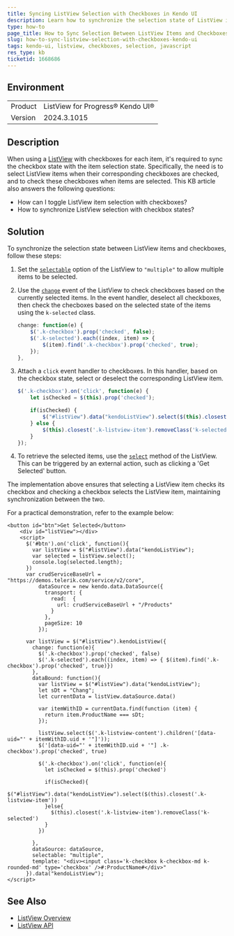 ```yaml
---
title: Syncing ListView Selection with Checkboxes in Kendo UI
description: Learn how to synchronize the selection state of ListView items and checkboxes in Kendo UI, allowing seamless interaction between the two.
type: how-to
page_title: How to Sync Selection Between ListView Items and Checkboxes in Kendo UI
slug: how-to-sync-listview-selection-with-checkboxes-kendo-ui
tags: kendo-ui, listview, checkboxes, selection, javascript
res_type: kb
ticketid: 1668686
---
```


## Environment

<table>
<tbody>
<tr>
<td>Product</td>
<td>ListView for Progress® Kendo UI®</td>
</tr>
<tr>
<td>Version</td>
<td>2024.3.1015</td>
</tr>
</tbody>
</table>

## Description

When using a [ListView](https://docs.telerik.com/kendo-ui/api/javascript/ui/listview) with checkboxes for each item, it's required to sync the checkbox state with the item selection state. Specifically, the need is to select ListView items when their corresponding checkboxes are checked, and to check these checkboxes when items are selected. This KB article also answers the following questions:
- How can I toggle ListView item selection with checkboxes?
- How to synchronize ListView selection with checkbox states?

## Solution

To synchronize the selection state between ListView items and checkboxes, follow these steps:

1. Set the [`selectable`](https://docs.telerik.com/kendo-ui/api/javascript/ui/listview/configuration/selectable) option of the ListView to `"multiple"` to allow multiple items to be selected.

2. Use the [`change`](https://docs.telerik.com/kendo-ui/api/javascript/ui/listview/events/change) event of the ListView to check checkboxes based on the currently selected items. In the event handler, deselect all checkboxes, then check the checboxes based on the selected state of the items using the `k-selected` class.

    ```javascript
    change: function(e) {
        $('.k-checkbox').prop('checked', false);
        $('.k-selected').each((index, item) => { 
            $(item).find('.k-checkbox').prop('checked', true);
        });
    },
    ```

3. Attach a `click` event handler to checkboxes. In this handler, based on the checkbox state, select or deselect the corresponding ListView item.

    ```javascript
    $('.k-checkbox').on('click', function(e) {         
        let isChecked = $(this).prop('checked');

        if(isChecked) {
            $("#listView").data("kendoListView").select($(this).closest('.k-listview-item'));
        } else {
            $(this).closest('.k-listview-item').removeClass('k-selected');
        }
    });
    ```

4. To retrieve the selected items, use the [`select`](https://docs.telerik.com/kendo-ui/api/javascript/ui/listview/methods/select) method of the ListView. This can be triggered by an external action, such as clicking a 'Get Selected' button.

The implementation above ensures that selecting a ListView item checks its checkbox and checking a checkbox selects the ListView item, maintaining synchronization between the two.

For a practical demonstration, refer to the example below: 

```dojo
<button id="btn">Get Selected</button>
    <div id="listView"></div>
    <script>
      $('#btn').on('click', function(){
        var listView = $("#listView").data("kendoListView");
        var selected = listView.select();
        console.log(selected.length);
      })
      var crudServiceBaseUrl = "https://demos.telerik.com/service/v2/core",
          dataSource = new kendo.data.DataSource({
            transport: {
              read:  {
                url: crudServiceBaseUrl + "/Products"
              }
            },
            pageSize: 10
          });

      var listView = $("#listView").kendoListView({
        change: function(e){
          $('.k-checkbox').prop('checked', false)
          $('.k-selected').each((index, item) => { $(item).find('.k-checkbox').prop('checked', true)})
        },
        dataBound: function(){
          var listView = $("#listView").data("kendoListView");
          let sDt = "Chang";
          let currentData = listView.dataSource.data()

          var itemWithID = currentData.find(function (item) {
            return item.ProductName === sDt;
          });   

          listView.select($('.k-listview-content').children('[data-uid="' + itemWithID.uid + '"]'));
          $('[data-uid="' + itemWithID.uid + '"] .k-checkbox').prop('checked', true)

          $('.k-checkbox').on('click', function(e){         
            let isChecked = $(this).prop('checked')

            if(isChecked){
              $("#listView").data("kendoListView").select($(this).closest('.k-listview-item'))
            }else{
              $(this).closest('.k-listview-item').removeClass('k-selected')
            }
          })

        },
        dataSource: dataSource,
        selectable: "multiple",
        template: "<div><input class='k-checkbox k-checkbox-md k-rounded-md' type='checkbox' />#:ProductName#</div>" 
      }).data("kendoListView");
</script>
```

## See Also

- [ListView Overview](https://docs.telerik.com/kendo-ui/controls/listview/overview)
- [ListView API](https://docs.telerik.com/kendo-ui/api/javascript/ui/listview)
